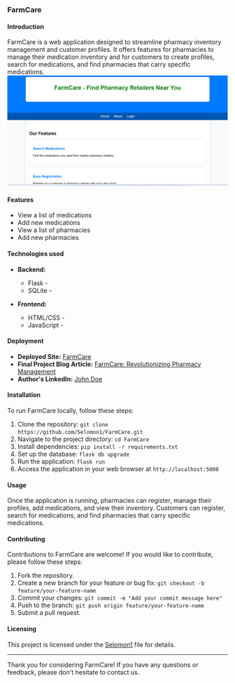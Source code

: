 ### FarmCare
#### Introduction
FarmCare is a web application designed to streamline pharmacy inventory management and customer profiles. It offers features for pharmacies to manage their medication inventory and for customers to create profiles, search for medications, and find pharmacies that carry specific medications.
![Screenshot](screenshot.png)
#### Features

- View a list of medications
- Add new medications
- View a list of pharmacies
- Add new pharmacies

#### Technologies used

- **Backend:**
  - Flask -
  - SQLite -

- **Frontend:**
  - HTML/CSS -
  - JavaScript -

#### Deployment
- **Deployed Site:** [FarmCare](https://farmcare.herokuapp.com/)
- **Final Project Blog Article:** [FarmCare: Revolutionizing Pharmacy Management](https://medium.com/farmcare/revolutionizing-pharmacy-management-abc123)
- **Author's LinkedIn:** [John Doe](https://www.linkedin.com/in/johndoe/)

#### Installation
To run FarmCare locally, follow these steps:
1. Clone the repository: `git clone https://github.com/Selomon1/FarmCare.git`
2. Navigate to the project directory: `cd FarmCare`
3. Install dependencies: `pip install -r requirements.txt`
4. Set up the database: `flask db upgrade`
5. Run the application: `flask run`
6. Access the application in your web browser at `http://localhost:5000`

#### Usage
Once the application is running, pharmacies can register, manage their profiles, add medications, and view their inventory. Customers can register, search for medications, and find pharmacies that carry specific medications.

#### Contributing
Contributions to FarmCare are welcome! If you would like to contribute, please follow these steps:
1. Fork the repository.
2. Create a new branch for your feature or bug fix: `git checkout -b feature/your-feature-name`
3. Commit your changes: `git commit -m "Add your commit message here"`
4. Push to the branch: `git push origin feature/your-feature-name`
5. Submit a pull request.


#### Licensing
This project is licensed under the [Selomon1](LICENSE) file for details.

---

Thank you for considering FarmCare! If you have any questions or feedback, please don't hesitate to contact us.
